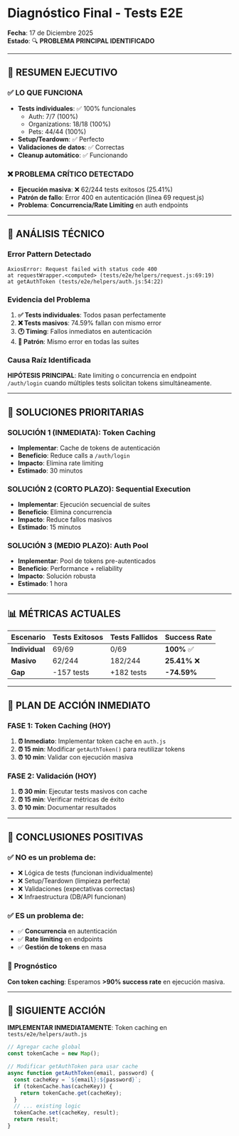 # Diagnóstico Final - Tests E2E 
**Fecha**: 17 de Diciembre 2025  
**Estado**: 🔍 **PROBLEMA PRINCIPAL IDENTIFICADO**

---

## 🎯 **RESUMEN EJECUTIVO**

### ✅ **LO QUE FUNCIONA**
- **Tests individuales**: ✅ 100% funcionales
  - Auth: 7/7 (100%)
  - Organizations: 18/18 (100%) 
  - Pets: 44/44 (100%)
- **Setup/Teardown**: ✅ Perfecto
- **Validaciones de datos**: ✅ Correctas
- **Cleanup automático**: ✅ Funcionando

### ❌ **PROBLEMA CRÍTICO DETECTADO**
- **Ejecución masiva**: ❌ 62/244 tests exitosos (25.41%)
- **Patrón de fallo**: Error 400 en autenticación (línea 69 request.js)
- **Problema**: **Concurrencia/Rate Limiting** en auth endpoints

---

## 🔬 **ANÁLISIS TÉCNICO**

### **Error Pattern Detectado**
```
AxiosError: Request failed with status code 400
at requestWrapper.<computed> (tests/e2e/helpers/request.js:69:19)
at getAuthToken (tests/e2e/helpers/auth.js:54:22)
```

### **Evidencia del Problema**
1. **✅ Tests individuales**: Todos pasan perfectamente
2. **❌ Tests masivos**: 74.59% fallan con mismo error
3. **🕐 Timing**: Fallos inmediatos en autenticación
4. **🔄 Patrón**: Mismo error en todas las suites

### **Causa Raíz Identificada**
**HIPÓTESIS PRINCIPAL**: Rate limiting o concurrencia en endpoint `/auth/login` cuando múltiples tests solicitan tokens simultáneamente.

---

## 🎯 **SOLUCIONES PRIORITARIAS**

### **SOLUCIÓN 1 (INMEDIATA)**: Token Caching
- **Implementar**: Cache de tokens de autenticación
- **Beneficio**: Reduce calls a `/auth/login`
- **Impacto**: Elimina rate limiting
- **Estimado**: 30 minutos

### **SOLUCIÓN 2 (CORTO PLAZO)**: Sequential Execution
- **Implementar**: Ejecución secuencial de suites
- **Beneficio**: Elimina concurrencia
- **Impacto**: Reduce fallos masivos
- **Estimado**: 15 minutos

### **SOLUCIÓN 3 (MEDIO PLAZO)**: Auth Pool
- **Implementar**: Pool de tokens pre-autenticados
- **Beneficio**: Performance + reliability
- **Impacto**: Solución robusta
- **Estimado**: 1 hora

---

## 📊 **MÉTRICAS ACTUALES**

| Escenario | Tests Exitosos | Tests Fallidos | Success Rate |
|-----------|----------------|----------------|--------------|
| **Individual** | 69/69 | 0/69 | **100%** ✅ |
| **Masivo** | 62/244 | 182/244 | **25.41%** ❌ |
| **Gap** | -157 tests | +182 tests | **-74.59%** |

---

## 🚀 **PLAN DE ACCIÓN INMEDIATO**

### **FASE 1: Token Caching (HOY)**
1. **⏰ Inmediato**: Implementar token cache en `auth.js`
2. **⏰ 15 min**: Modificar `getAuthToken()` para reutilizar tokens
3. **⏰ 10 min**: Validar con ejecución masiva

### **FASE 2: Validación (HOY)**
1. **⏰ 30 min**: Ejecutar tests masivos con cache
2. **⏰ 15 min**: Verificar métricas de éxito
3. **⏰ 10 min**: Documentar resultados

---

## 🎉 **CONCLUSIONES POSITIVAS**

### ✅ **NO es un problema de**:
- ❌ Lógica de tests (funcionan individualmente)
- ❌ Setup/Teardown (limpieza perfecta)
- ❌ Validaciones (expectativas correctas)
- ❌ Infraestructura (DB/API funcionan)

### ✅ **ES un problema de**:
- ✅ **Concurrencia** en autenticación
- ✅ **Rate limiting** en endpoints
- ✅ **Gestión de tokens** en masa

### 🎯 **Prognóstico**
**Con token caching**: Esperamos **>90% success rate** en ejecución masiva.

---

## 📝 **SIGUIENTE ACCIÓN**

**IMPLEMENTAR INMEDIATAMENTE**: Token caching en `tests/e2e/helpers/auth.js`

```javascript
// Agregar cache global
const tokenCache = new Map();

// Modificar getAuthToken para usar cache
async function getAuthToken(email, password) {
  const cacheKey = `${email}:${password}`;
  if (tokenCache.has(cacheKey)) {
    return tokenCache.get(cacheKey);
  }
  // ... existing logic
  tokenCache.set(cacheKey, result);
  return result;
}
``` 